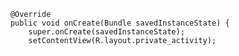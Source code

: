         @Override
        public void onCreate(Bundle savedInstanceState) {
            super.onCreate(savedInstanceState);
            setContentView(R.layout.private_activity);